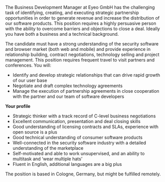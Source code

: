 <? include jobs/header ?>

The Business Development Manager at Eyeo GmbH has the challenging task of identifying, creating, and executing strategic partnership opportunities in order to generate revenue and increase the distribution of our software products. This position requires a highly persuasive person with the ability to overcome barriers and objections to close a deal. Ideally you have both a business and a technical background. 

The candidate must have a strong understanding of the security software and browser market (both web and mobile) and provide experience in relationship building, contract negotiations, technology selling and project management. This position requires frequent travel to visit partners and conferences. You will:

- Identify and develop strategic relationships that can drive rapid growth of our user base
- Negotiate and draft complex technology agreements
- Manage the execution of partnership agreements in close cooperation with the partner and our team of software developers

**Your profile**

- Strategic thinker with a track record of C-level business negotiations
- Excellent communication, presentation and deal closing skills
- Good understanding of licensing contracts and SLAs, experience with open source is a plus
- Good technical understanding of consumer software products
- Well-connected in the security software industry with a detailed understanding of the marketplace
- Self-motivated and able to work unsupervised, and an ability to multitask and ‘wear multiple hats’
- Fluent in English, additional languages are a big plus

The position is based in Cologne, Germany, but might be fulfilled remotely.

<? include jobs/footer ?>

